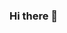 ### Hi there 👋

<!--
**amirul12/amirul12** is a ✨ _special_ ✨ repository because its `README.md` (this file) appears on your GitHub profile.

Here are some ideas to get you started:

🔭 I’m currently working on an Android Developer 
🌱 I’m currently learning Maching Learning.
💬 Ask me about Androidf Delopment
📫 How to reach me: amiurlappsdeveloper


